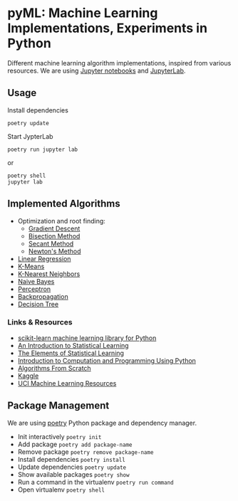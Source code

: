 # pyML: Machine Learning Implementations, Experiments in Python

Different machine learning algorithm implementations, inspired from various resources. We are
using [Jupyter notebooks](https://jupyter.org/) and [JupyterLab](http://jupyterlab.io/).

## Usage

Install dependencies

    poetry update

Start JypterLab

    poetry run jupyter lab

or

    poetry shell
    jupyter lab

## Implemented Algorithms

- Optimization and root finding:
  - [Gradient Descent](https://en.wikipedia.org/wiki/Gradient_descent)
  - [Bisection Method](https://en.wikipedia.org/wiki/Bisection_method)
  - [Secant Method](https://en.wikipedia.org/wiki/Secant_method)
  - [Newton's Method](https://en.wikipedia.org/wiki/Newton%27s_method)
- [Linear Regression](https://en.wikipedia.org/wiki/Linear_regression)
- [K-Means](https://en.wikipedia.org/wiki/K-means_clustering)
- [K-Nearest Neighbors](https://en.wikipedia.org/wiki/K-nearest_neighbors_algorithm)
- [Naive Bayes](https://en.wikipedia.org/wiki/Naive_Bayes_classifier)
- [Perceptron](https://en.wikipedia.org/wiki/Perceptron)
- [Backpropagation](https://en.wikipedia.org/wiki/Backpropagation)
- [Decision Tree](https://en.wikipedia.org/wiki/Decision_tree)

### Links & Resources

- [scikit-learn machine learning library for Python](http://scikit-learn.org/)
- [An Introduction to Statistical Learning](http://www-bcf.usc.edu/~gareth/ISL/)
- [The Elements of Statistical Learning](http://web.stanford.edu/~hastie/ElemStatLearn/)
- [Introduction to Computation and Programming Using Python](https://mitpress.mit.edu/books/introduction-computation-and-programming-using-python-1)
- [Algorithms From Scratch](http://machinelearningmastery.com/category/algorithms-from-scratch/)
- [Kaggle](https://www.kaggle.com/)
- [UCI Machine Learning Resources](https://archive.ics.uci.edu/ml/index.php)

## Package Management

We are using [poetry](https://python-poetry.org/) Python package and dependency manager.

- Init interactively `poetry init`
- Add package `poetry add package-name`
- Remove package `poetry remove package-name`
- Install dependencies `poetry install`
- Update dependencies `poetry update`
- Show available packages `poetry show`
- Run a command in the virtualenv `poetry run command`
- Open virtualenv `poetry shell`
